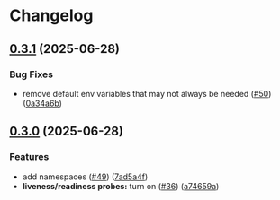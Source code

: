 # Changelog

## [0.3.1](https://github.com/Plant-Coach/plant-coach-helm/compare/v0.3.0...v0.3.1) (2025-06-28)


### Bug Fixes

* remove default env variables that may not always be needed ([#50](https://github.com/Plant-Coach/plant-coach-helm/issues/50)) ([0a34a6b](https://github.com/Plant-Coach/plant-coach-helm/commit/0a34a6bace35f937624bb563f046e120489291eb))

## [0.3.0](https://github.com/Plant-Coach/plant-coach-helm/compare/v0.2.0...v0.3.0) (2025-06-28)


### Features

* add namespaces ([#49](https://github.com/Plant-Coach/plant-coach-helm/issues/49)) ([7ad5a4f](https://github.com/Plant-Coach/plant-coach-helm/commit/7ad5a4f8e560ac65f2c896f903c5c85749be2cc0))
* **liveness/readiness probes:** turn on ([#36](https://github.com/Plant-Coach/plant-coach-helm/issues/36)) ([a74659a](https://github.com/Plant-Coach/plant-coach-helm/commit/a74659aa0db9c790786e98f248d38d990e6b0a5b))

